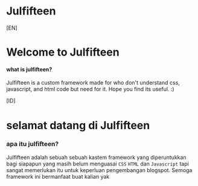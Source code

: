 # Julfifteen
[EN]

# Welcome to Julfifteen
#### what is julfifteen?
Julfifteen is a custom framework made for who don't understand css, javascript, and html code but need for it. Hope you find its useful. :)


[ID]

# selamat datang di Julfifteen
### apa itu julfifteen?

Julfifteen adalah sebuah sebuah kastem framework yang diperuntukkan bagi siapapun yang masih belum menguasai `CSS` `HTML` dan `Javascript` tapi sangat memerlukan itu untuk keperluan pengembangan blogspot. Semoga framework ini bermanfaat buat kalian yak

